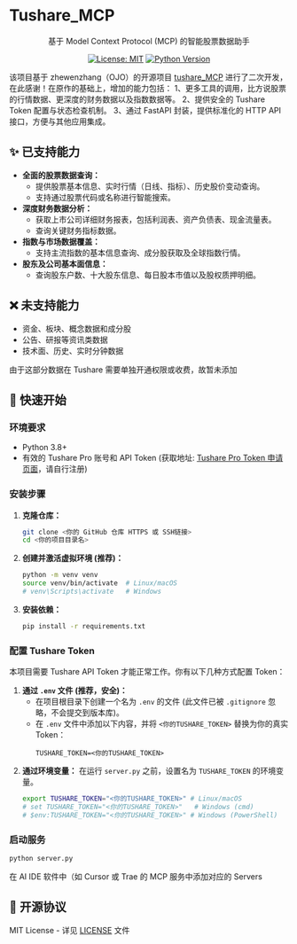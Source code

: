 # Tushare_MCP

<div align="center">

基于 Model Context Protocol (MCP) 的智能股票数据助手

[![License: MIT](https://img.shields.io/badge/License-MIT-yellow.svg)](https://opensource.org/licenses/MIT)
[![Python Version](https://img.shields.io/badge/python-3.8%2B-blue)](https://www.python.org/downloads/)

</div>

该项目基于 zhewenzhang（OJO）的开源项目 [tushare_MCP](https://github.com/zhewenzhang/tushare_MCP) 进行了二次开发，在此感谢！在原作的基础上，增加的能力包括：
1、更多工具的调用，比方说股票的行情数据、更深度的财务数据以及指数数据等。
2、提供安全的 Tushare Token 配置与状态检查机制。
3、通过 FastAPI 封装，提供标准化的 HTTP API 接口，方便与其他应用集成。

## ✨ 已支持能力
*   **全面的股票数据查询：**
    *   提供股票基本信息、实时行情（日线、指标）、历史股价变动查询。
    *   支持通过股票代码或名称进行智能搜索。
*   **深度财务数据分析：**
    *   获取上市公司详细财务报表，包括利润表、资产负债表、现金流量表。
    *   查询关键财务指标数据。
*   **指数与市场数据覆盖：**
    *   支持主流指数的基本信息查询、成分股获取及全球指数行情。
*   **股东及公司基本面信息：**
    *   查询股东户数、十大股东信息、每日股本市值以及股权质押明细。

## ❌ 未支持能力
* 资金、板块、概念数据和成分股
* 公告、研报等资讯类数据
* 技术面、历史、实时分钟数据

由于这部分数据在 Tushare 需要单独开通权限或收费，故暂未添加

## 🚀 快速开始

### 环境要求

*   Python 3.8+
*   有效的 Tushare Pro 账号和 API Token (获取地址: [Tushare Pro Token 申请页面](https://tushare.pro/user/token)，请自行注册)

### 安装步骤

1.  **克隆仓库：**
    ```bash
    git clone <你的 GitHub 仓库 HTTPS 或 SSH链接>
    cd <你的项目目录名>
    ```

2.  **创建并激活虚拟环境 (推荐)：**
    ```bash
    python -m venv venv
    source venv/bin/activate  # Linux/macOS
    # venv\Scripts\activate   # Windows
    ```

3.  **安装依赖：**
    ```bash
    pip install -r requirements.txt
    ```

### 配置 Tushare Token

本项目需要 Tushare API Token 才能正常工作。你有以下几种方式配置 Token：

1.  **通过 `.env` 文件 (推荐，安全)：**
    *   在项目根目录下创建一个名为 `.env` 的文件 (此文件已被 `.gitignore` 忽略，不会提交到版本库)。
    *   在 `.env` 文件中添加以下内容，并将 `<你的TUSHARE_TOKEN>` 替换为你的真实 Token：
        ```
        TUSHARE_TOKEN=<你的TUSHARE_TOKEN>
        ```
2.  **通过环境变量：**
    在运行 `server.py` 之前，设置名为 `TUSHARE_TOKEN` 的环境变量。
    ```bash
    export TUSHARE_TOKEN="<你的TUSHARE_TOKEN>" # Linux/macOS
    # set TUSHARE_TOKEN="<你的TUSHARE_TOKEN>"   # Windows (cmd)
    # $env:TUSHARE_TOKEN="<你的TUSHARE_TOKEN>" # Windows (PowerShell)
    ```

### 启动服务

```bash
python server.py
```
在 AI IDE 软件中（如 Cursor 或 Trae 的 MCP 服务中添加对应的 Servers

## 📄 开源协议

MIT License - 详见 [LICENSE](LICENSE) 文件 